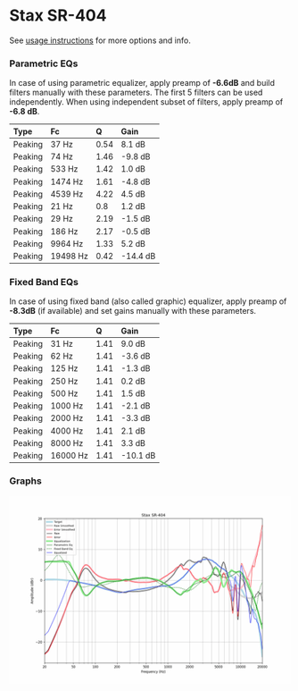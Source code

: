 # Stax SR-404
See [usage instructions](https://github.com/jaakkopasanen/AutoEq#usage) for more options and info.

### Parametric EQs
In case of using parametric equalizer, apply preamp of **-6.6dB** and build filters manually
with these parameters. The first 5 filters can be used independently.
When using independent subset of filters, apply preamp of **-6.8 dB**.

| Type    | Fc       |    Q | Gain     |
|:--------|:---------|:-----|:---------|
| Peaking | 37 Hz    | 0.54 | 8.1 dB   |
| Peaking | 74 Hz    | 1.46 | -9.8 dB  |
| Peaking | 533 Hz   | 1.42 | 1.0 dB   |
| Peaking | 1474 Hz  | 1.61 | -4.8 dB  |
| Peaking | 4539 Hz  | 4.22 | 4.5 dB   |
| Peaking | 21 Hz    | 0.8  | 1.2 dB   |
| Peaking | 29 Hz    | 2.19 | -1.5 dB  |
| Peaking | 186 Hz   | 2.17 | -0.5 dB  |
| Peaking | 9964 Hz  | 1.33 | 5.2 dB   |
| Peaking | 19498 Hz | 0.42 | -14.4 dB |

### Fixed Band EQs
In case of using fixed band (also called graphic) equalizer, apply preamp of **-8.3dB**
(if available) and set gains manually with these parameters.

| Type    | Fc       |    Q | Gain     |
|:--------|:---------|:-----|:---------|
| Peaking | 31 Hz    | 1.41 | 9.0 dB   |
| Peaking | 62 Hz    | 1.41 | -3.6 dB  |
| Peaking | 125 Hz   | 1.41 | -1.3 dB  |
| Peaking | 250 Hz   | 1.41 | 0.2 dB   |
| Peaking | 500 Hz   | 1.41 | 1.5 dB   |
| Peaking | 1000 Hz  | 1.41 | -2.1 dB  |
| Peaking | 2000 Hz  | 1.41 | -3.3 dB  |
| Peaking | 4000 Hz  | 1.41 | 2.1 dB   |
| Peaking | 8000 Hz  | 1.41 | 3.3 dB   |
| Peaking | 16000 Hz | 1.41 | -10.1 dB |

### Graphs
![](./Stax%20SR-404.png)